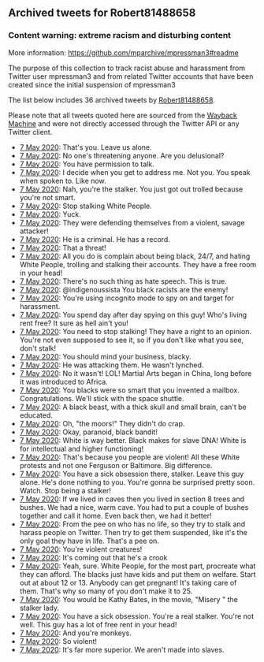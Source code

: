 ## Archived tweets for Robert81488658
### Content warning: extreme racism and disturbing content
More information: https://github.com/mparchive/mpressman3#readme


The purpose of this collection to track racist abuse and harassment from Twitter user mpressman3 and from related Twitter accounts that have been created since the initial suspension of mpressman3

The list below includes 36 archived tweets by
[Robert81488658](https://twitter.com/Robert81488658).



Please note that all tweets quoted here are sourced from the
[Wayback Machine](https://web.archive.org) and were not directly accessed through the Twitter API or
any Twitter client.



* [ 7 May 2020](https://web.archive.org/web/20200512042725/https://twitter.com/Robert81488658/status/1258394871804710915): That's you. Leave us alone.
* [ 7 May 2020](https://web.archive.org/web/20200511114954/https://twitter.com/Robert81488658/status/1258394794382036992): No one's threatening anyone. Are you delusional?
* [ 7 May 2020](https://web.archive.org/web/20200511160152/https://twitter.com/Robert81488658/status/1258394547798839296): You have permission to talk.
* [ 7 May 2020](https://web.archive.org/web/20200511182601/https://twitter.com/Robert81488658/status/1258394300678901771): I decide when you get to address me. Not you. You speak when spoken to. Like now.
* [ 7 May 2020](https://web.archive.org/web/20200511120759/https://twitter.com/Robert81488658/status/1258394160907894784): Nah, you're the stalker. You just got out trolled because you're not smart.
* [ 7 May 2020](https://web.archive.org/web/20200514103330/https://twitter.com/Robert81488658/status/1258394002690318338): Stop stalking White People.
* [ 7 May 2020](https://web.archive.org/web/20200511065916/https://twitter.com/Robert81488658/status/1258301050676817925): Yuck.
* [ 7 May 2020](https://web.archive.org/web/20200511001310/https://twitter.com/Robert81488658/status/1258300862474190849): They were defending themselves from a violent, savage attacker!
* [ 7 May 2020](https://web.archive.org/web/20200514225023/https://twitter.com/Robert81488658/status/1258300687991164929): He is a criminal. He has a record.
* [ 7 May 2020](https://web.archive.org/web/20200511002850/https://twitter.com/Robert81488658/status/1258300555874775041): That a threat!
* [ 7 May 2020](https://web.archive.org/web/20200511004424/https://twitter.com/Robert81488658/status/1258300487276867584): All you do is complain about being black, 24/7, and hating White People, trolling and stalking their accounts. They have a free room in your head!
* [ 7 May 2020](https://web.archive.org/web/20200511025331/https://twitter.com/Robert81488658/status/1258300155964637184): There's no such thing as hate speech. This is true.
* [ 7 May 2020](https://web.archive.org/web/20200507073758/https://twitter.com/Robert81488658/status/1258300024854925313): @indigenoussista You black racists are the enemy!
* [ 7 May 2020](https://web.archive.org/web/20200510203828/https://twitter.com/Robert81488658/status/1258299932471066624): You're using incognito mode to spy on and target for harassment.
* [ 7 May 2020](https://web.archive.org/web/20200511073001/https://twitter.com/Robert81488658/status/1258299743630954496): You spend day after day spying on this guy! Who's living rent free? It sure as hell ain't you!
* [ 7 May 2020](https://web.archive.org/web/20200511030639/https://twitter.com/Robert81488658/status/1258299520326283265): You need to stop stalking! They have a right to an opinion. You're not even supposed to see it, so if you don't like what you see, don't stalk!
* [ 7 May 2020](https://web.archive.org/web/20200511055847/https://twitter.com/Robert81488658/status/1258298865486307329): You should mind your business, blacky.
* [ 7 May 2020](https://web.archive.org/web/20200511032132/https://twitter.com/Robert81488658/status/1258298711609876480): He was attacking them. He wasn't lynched.
* [ 7 May 2020](https://web.archive.org/web/20200511002804/https://twitter.com/Robert81488658/status/1258298581615882244): No it wasn't! LOL! Martial Arts began in China, long before it was introduced to Africa.
* [ 7 May 2020](https://web.archive.org/web/20200511030626/https://twitter.com/Robert81488658/status/1258298390045229056): You blacks were so smart that you invented a mailbox. Congratulations. We'll stick with the space shuttle.
* [ 7 May 2020](https://web.archive.org/web/20200511042322/https://twitter.com/Robert81488658/status/1258298031092436994): A black beast, with a thick skull and small brain, can't be educated.
* [ 7 May 2020](https://web.archive.org/web/20200510231728/https://twitter.com/Robert81488658/status/1258297870693826560): Oh, "the moors!" They didn't do crap.
* [ 7 May 2020](https://web.archive.org/web/20200511054611/https://twitter.com/Robert81488658/status/1258297132559237120): Okay, paranoid, black bandit!
* [ 7 May 2020](https://web.archive.org/web/20200510232535/https://twitter.com/Robert81488658/status/1258296742082154496): White is way better. Black makes for slave DNA! White is for intellectual and higher functioning!
* [ 7 May 2020](https://web.archive.org/web/20200511051325/https://twitter.com/Robert81488658/status/1258296387445366784): That's because you people are violent! All these White protests and not one Ferguson or Baltimore. Big difference.
* [ 7 May 2020](https://web.archive.org/web/20200510214357/https://twitter.com/Robert81488658/status/1258296041994158080): You have a sick obsession there, stalker. Leave this guy alone. He's done nothing to you. You're gonna be surprised pretty soon. Watch. Stop being a stalker!
* [ 7 May 2020](https://web.archive.org/web/20200511035129/https://twitter.com/Robert81488658/status/1258295661038129152): If we lived in caves then you lived in section 8 trees and bushes. We had a nice, warm cave. You had to put a couple of bushes together and call it home. Even back then, we had it better!
* [ 7 May 2020](https://web.archive.org/web/20200510195139/https://twitter.com/Robert81488658/status/1258295067095302144): From the pee on who has no life, so they try to stalk and harass people on Twitter. Then try to get them suspended, like it's the only goal they have in life. That's a pee on.
* [ 7 May 2020](https://web.archive.org/web/20200510195335/https://twitter.com/Robert81488658/status/1258294640505163777): You're violent creatures!
* [ 7 May 2020](https://web.archive.org/web/20200510203328/https://twitter.com/Robert81488658/status/1258294241874370567): It's coming out that he's a crook
* [ 7 May 2020](https://web.archive.org/web/20200511042554/https://twitter.com/Robert81488658/status/1258294093567975427): Yeah, sure. White People, for the most part, procreate what they can afford. The blacks just have kids and put them on welfare. Start out at about 12 or 13. Anybody can get pregnant! It's taking care of them. That's why so many of you don't make it to 25.
* [ 7 May 2020](https://web.archive.org/web/20200511035438/https://twitter.com/Robert81488658/status/1258293466666348544): You would be Kathy Bates, in the movie, "Misery " the stalker lady.
* [ 7 May 2020](https://web.archive.org/web/20200511044519/https://twitter.com/Robert81488658/status/1258293294192263174): You have a sick obsession. You're a real stalker. You're not well. This guy has a lot of free rent in your head!
* [ 7 May 2020](https://web.archive.org/web/20200511021342/https://twitter.com/Robert81488658/status/1258292986053570560): And you're monkeys.
* [ 7 May 2020](https://web.archive.org/web/20200511073753/https://twitter.com/Robert81488658/status/1258292913492066306): So violent!
* [ 7 May 2020](https://web.archive.org/web/20200513082111/https://twitter.com/Robert81488658/status/1258292785876275200): It's far more superior. We aren't made into slaves.
